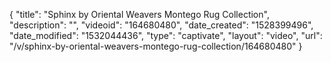 {
    "title": "Sphinx by Oriental Weavers Montego Rug Collection",
    "description": "",
    "videoid": "164680480",
    "date_created": "1528399496",
    "date_modified": "1532044436",
    "type": "captivate",
    "layout": "video",
    "url": "\/v\/sphinx-by-oriental-weavers-montego-rug-collection\/164680480"
}
